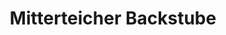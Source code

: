 ---
title: "Mitterteicher Backstube"
url: /mitterteich/mitterteicher-backstube/
shop: Konditorei
---